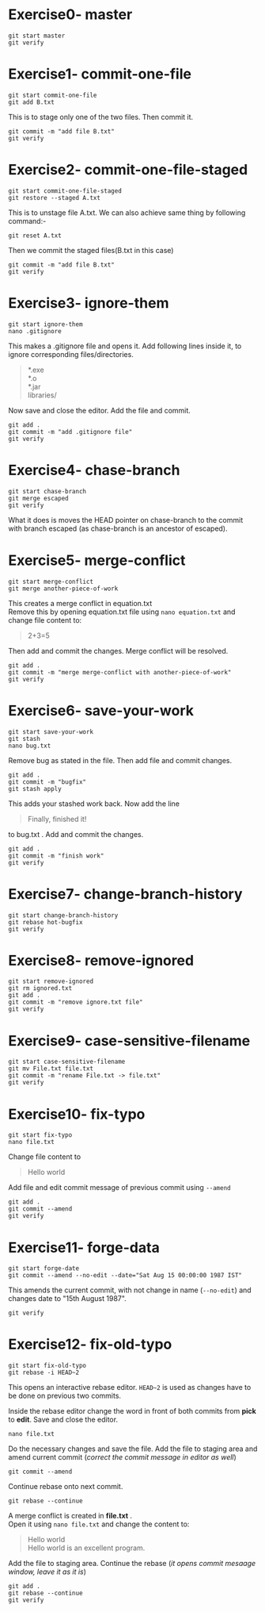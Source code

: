 # Exercise0- master  
``` 
git start master
git verify 
```  

# Exercise1- commit-one-file  
```
git start commit-one-file
git add B.txt
```
This is to stage only one of the two files. Then commit it.
```
git commit -m "add file B.txt"
git verify
```

# Exercise2- commit-one-file-staged  
```
git start commit-one-file-staged
git restore --staged A.txt
```
This is to unstage file A.txt. We can also achieve same thing by following command:-
```
git reset A.txt
```
Then we commit the staged files(B.txt in this case)
```
git commit -m "add file B.txt"
git verify
```

# Exercise3- ignore-them
```
git start ignore-them
nano .gitignore
```
This makes a .gitignore file and opens it. Add following lines inside it, to ignore corresponding files/directories.
>*.exe  
>*.o  
>*.jar  
>libraries/ 

Now save and close the editor. Add the file and commit.

```
git add .
git commit -m "add .gitignore file"
git verify
```

# Exercise4- chase-branch  
```
git start chase-branch
git merge escaped
git verify
```
What it does is moves the HEAD pointer on chase-branch to the commit with branch escaped (as chase-branch is an ancestor of escaped).  

# Exercise5- merge-conflict

```
git start merge-conflict
git merge another-piece-of-work
```
This creates a merge conflict in equation.txt  
Remove this by opening equation.txt file using `nano equation.txt` and change file content to:  
>2+3=5  

Then add and commit the changes. Merge conflict will be resolved.

```
git add .
git commit -m "merge merge-conflict with another-piece-of-work"
git verify
```

# Exercise6- save-your-work
```
git start save-your-work
git stash
nano bug.txt
```
Remove bug as stated in the file. Then add file and commit changes.
```
git add .
git commit -m "bugfix"
git stash apply
```
This adds your stashed work back. Now add the line  
>Finally, finished it!  

to bug.txt . Add and commit the changes.

```
git add .
git commit -m "finish work"
git verify 
```
# Exercise7- change-branch-history
```
git start change-branch-history
git rebase hot-bugfix
git verify
```

# Exercise8- remove-ignored
```
git start remove-ignored
git rm ignored.txt
git add .
git commit -m "remove ignore.txt file"
git verify
```

# Exercise9- case-sensitive-filename  
```
git start case-sensitive-filename
git mv File.txt file.txt
git commit -m "rename File.txt -> file.txt"
git verify
```

# Exercise10- fix-typo  
```
git start fix-typo
nano file.txt
```

Change file content to 
>Hello world  

Add file and edit commit message of previous commit using `--amend`
```
git add .
git commit --amend
git verify
```
# Exercise11- forge-data
```
git start forge-date
git commit --amend --no-edit --date="Sat Aug 15 00:00:00 1987 IST"
```
This amends the current commit, with not change in name (`--no-edit`) and changes date to \"15th August 1987\".
```
git verify
```

# Exercise12- fix-old-typo
```
git start fix-old-typo
git rebase -i HEAD~2
```
This opens an interactive rebase editor. `HEAD~2` is used as changes have to be done on previous two commits.  

Inside the rebase editor change the word in front of both commits from **pick** to **edit**. Save and close the editor.  

```
nano file.txt
```
Do the necessary changes and save the file. Add the file to staging area and amend current commit (*correct the commit message in editor as well*)
```
git commit --amend
```
Continue rebase onto next commit.
```
git rebase --continue
```
A merge conflict is created in **file.txt** .  
Open it using `nano file.txt` and change the content to:
>Hello world  
>Hello world is an excellent program.  

Add the file to staging area. Continue the rebase (*it opens commit mesaage window, leave it as it is*)
```
git add .
git rebase --continue
git verify
```